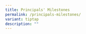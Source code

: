 ```yaml
---
title: Principals' Milestones
permalink: /principals-milestones/
variant: tiptap
description: ""
---
```

<p></p>